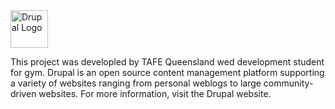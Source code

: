 <img alt="Drupal Logo" src="https://www.drupal.org/files/Wordmark_blue_RGB.png" height="60px">

This project was developled by TAFE Queensland wed development student for gym.
Drupal is an open source content management platform supporting a variety of
websites ranging from personal weblogs to large community-driven websites. For
more information, visit the Drupal website.
